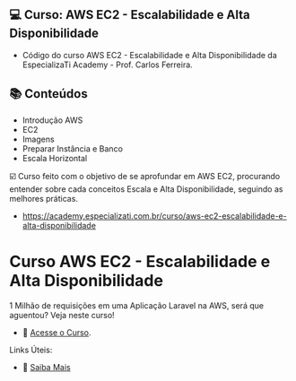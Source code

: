 ## 💻 Curso: AWS EC2 - Escalabilidade e Alta Disponibilidade

- Código do curso AWS EC2 - Escalabilidade e Alta Disponibilidade da EspecializaTi Academy - Prof. Carlos Ferreira.

## :books: Conteúdos
 - Introdução AWS
 - EC2
 - Imagens
 - Preparar Instância e Banco
 - Escala Horizontal

☑️ Curso feito com o objetivo de se aprofundar em AWS EC2, procurando entender sobre cada conceitos Escala e Alta Disponibilidade, seguindo as melhores práticas.

- https://academy.especializati.com.br/curso/aws-ec2-escalabilidade-e-alta-disponibilidade

# Curso AWS EC2 - Escalabilidade e Alta Disponibilidade

1 Milhão de requisições em uma Aplicação Laravel na AWS, será que aguentou? Veja neste curso!

- :movie_camera: [Acesse o Curso](https://academy.especializati.com.br/curso/aws-ec2-escalabilidade-e-alta-disponibilidade).


Links Úteis:

- :tada: [Saiba Mais](https://linktr.ee/especializati)
